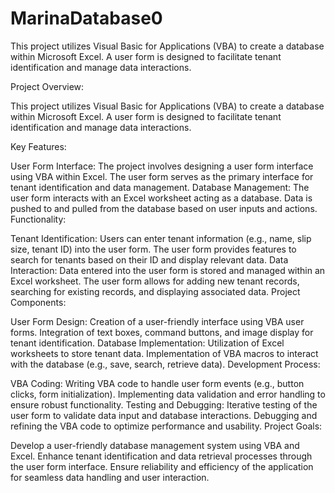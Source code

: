 # MarinaDatabase0
This project utilizes Visual Basic for Applications (VBA) to create a database within Microsoft Excel. A user form is designed to facilitate tenant identification and manage data interactions.

Project Overview:

This project utilizes Visual Basic for Applications (VBA) to create a database within Microsoft Excel. A user form is designed to facilitate tenant identification and manage data interactions.

Key Features:

User Form Interface:
The project involves designing a user form interface using VBA within Excel.
The user form serves as the primary interface for tenant identification and data management.
Database Management:
The user form interacts with an Excel worksheet acting as a database.
Data is pushed to and pulled from the database based on user inputs and actions.
Functionality:

Tenant Identification:
Users can enter tenant information (e.g., name, slip size, tenant ID) into the user form.
The user form provides features to search for tenants based on their ID and display relevant data.
Data Interaction:
Data entered into the user form is stored and managed within an Excel worksheet.
The user form allows for adding new tenant records, searching for existing records, and displaying associated data.
Project Components:

User Form Design:
Creation of a user-friendly interface using VBA user forms.
Integration of text boxes, command buttons, and image display for tenant identification.
Database Implementation:
Utilization of Excel worksheets to store tenant data.
Implementation of VBA macros to interact with the database (e.g., save, search, retrieve data).
Development Process:

VBA Coding:
Writing VBA code to handle user form events (e.g., button clicks, form initialization).
Implementing data validation and error handling to ensure robust functionality.
Testing and Debugging:
Iterative testing of the user form to validate data input and database interactions.
Debugging and refining the VBA code to optimize performance and usability.
Project Goals:

Develop a user-friendly database management system using VBA and Excel.
Enhance tenant identification and data retrieval processes through the user form interface.
Ensure reliability and efficiency of the application for seamless data handling and user interaction.

